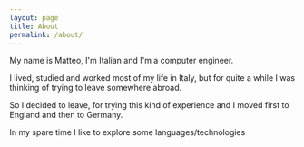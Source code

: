 ```yaml
---
layout: page
title: About
permalink: /about/
---
```


My name is Matteo, I'm Italian and I'm a computer engineer.

I lived, studied and worked most of my life in Italy, but for  quite a while I was thinking of trying to leave somewhere abroad.

So I decided to leave, for trying this kind of experience and I moved first to
England and then to Germany.

In my spare time I like to explore some languages/technologies 
